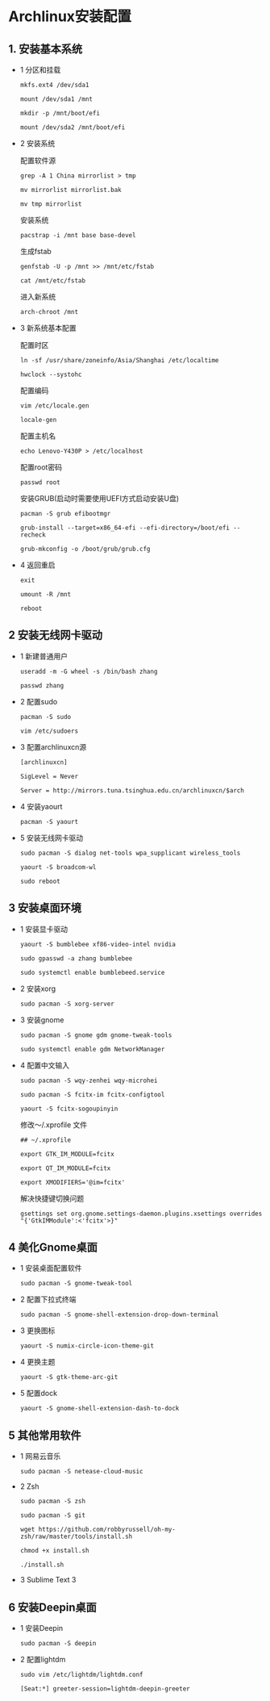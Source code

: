 
# Archlinux安装配置

## 1. 安装基本系统

- 1 分区和挂载

	`mkfs.ext4 /dev/sda1`

	`mount /dev/sda1 /mnt`

	`mkdir -p /mnt/boot/efi`

	`mount /dev/sda2 /mnt/boot/efi`

- 2 安装系统

	配置软件源

	`grep -A 1 China mirrorlist > tmp`

	`mv mirrorlist mirrorlist.bak`

	`mv tmp mirrorlist`

	安装系统

	`pacstrap -i /mnt base base-devel`

	生成fstab

	`genfstab -U -p /mnt >> /mnt/etc/fstab`

	`cat /mnt/etc/fstab`

	进入新系统

	`arch-chroot /mnt`

- 3 新系统基本配置
	
	配置时区

	`ln -sf /usr/share/zoneinfo/Asia/Shanghai /etc/localtime`

	`hwclock --systohc`

	配置编码

	`vim /etc/locale.gen`

	`locale-gen`

	配置主机名

	`echo Lenovo-Y430P > /etc/localhost`

	配置root密码

	`passwd root`

	安装GRUB(启动时需要使用UEFI方式启动安装U盘)

	`pacman -S grub efibootmgr`

	`grub-install --target=x86_64-efi --efi-directory=/boot/efi --recheck`

	`grub-mkconfig -o /boot/grub/grub.cfg`

- 4 返回重启
	
	`exit`

	`umount -R /mnt`

	`reboot`

## 2 安装无线网卡驱动

- 1 新建普通用户
	
	`useradd -m -G wheel -s /bin/bash zhang`

	`passwd zhang`

- 2 配置sudo

	`pacman -S sudo`

	`vim /etc/sudoers`

- 3 配置archlinuxcn源

	`[archlinuxcn]`

	`SigLevel = Never`
	
	`Server = http://mirrors.tuna.tsinghua.edu.cn/archlinuxcn/$arch`

- 4 安装yaourt
	
	`pacman -S yaourt`

- 5 安装无线网卡驱动 
	
	`sudo pacman -S dialog net-tools wpa_supplicant wireless_tools`

	`yaourt -S broadcom-wl`

	`sudo reboot`

## 3 安装桌面环境

- 1 安装显卡驱动

	`yaourt -S bumblebee xf86-video-intel nvidia`

	`sudo gpasswd -a zhang bumblebee`

	`sudo systemctl enable bumblebeed.service`

- 2 安装xorg

	`sudo pacman -S xorg-server`

- 3 安装gnome

	`sudo pacman -S gnome gdm gnome-tweak-tools`

	`sudo systemctl enable gdm NetworkManager`

- 4 配置中文输入	
	
	`sudo pacman -S wqy-zenhei wqy-microhei`

	`sudo pacman -S fcitx-im fcitx-configtool`

	`yaourt -S fcitx-sogoupinyin`

	修改～/.xprofile 文件

	`## ~/.xprofile`

	`export GTK_IM_MODULE=fcitx`
	
	`export QT_IM_MODULE=fcitx`
	
	`export XMODIFIERS='@im=fcitx'`

	解决快捷键切换问题

	`gsettings set org.gnome.settings-daemon.plugins.xsettings overrides "{'GtkIMModule':<'fcitx'>}"`

## 4 美化Gnome桌面

- 1 安装桌面配置软件

	`sudo pacman -S gnome-tweak-tool`

- 2 配置下拉式终端

	`sudo pacman -S gnome-shell-extension-drop-down-terminal`

- 3 更换图标

	`yaourt -S numix-circle-icon-theme-git`

- 4 更换主题

	`yaourt -S gtk-theme-arc-git`

- 5 配置dock 

	`yaourt -S gnome-shell-extension-dash-to-dock`

## 5 其他常用软件

- 1 网易云音乐

    `sudo pacman -S netease-cloud-music`

- 2 Zsh

    `sudo pacman -S zsh`

    `sudo pacman -S git`
    
    `wget https://github.com/robbyrussell/oh-my-zsh/raw/master/tools/install.sh`
    
    `chmod +x install.sh`

    `./install.sh`

- 3 Sublime Text 3

## 6 安装Deepin桌面

- 1 安装Deepin

    `sudo pacman -S deepin` 

- 2 配置lightdm

    `sudo vim /etc/lightdm/lightdm.conf`

    `[Seat:*] greeter-session=lightdm-deepin-greeter`
    
       


	


